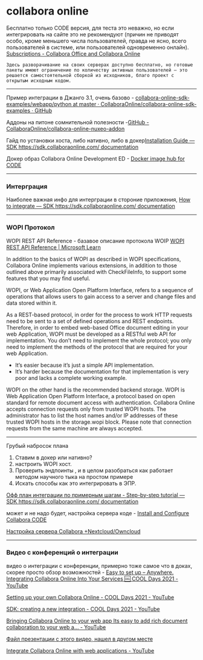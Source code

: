 collabora online
================
Бесплатно только CODE версия, для теста это неважно, но если интегрировать на сайте это не рекомендуют (причин не приводят особо, кроме меньшего числа пользователей, правда не ясно, всего пользователей в системе, или пользователей одновременно онлайн).
[Subscriptions - Collabora Office and Collabora Online](https://www.collaboraoffice.com/subscriptions/)

``Здесь разворачивание на своих серверах доступно бесплатно, но готовые пакеты имеют ограничение по количеству активных пользователей — это решается самостоятельной сборкой из исходников, благо проект с открытым исходным кодом. ``

---
Пример интеграции в Джанго 3.1, очень базово -  [collabora-online-sdk-examples/webapp/python at master · CollaboraOnline/collabora-online-sdk-examples · GitHub](https://github.com/CollaboraOnline/collabora-online-sdk-examples/tree/master/webapp/python)

Аддоны на питоне сомнительной полезности -[GitHub - CollaboraOnline/collabora-online-nuxeo-addon](https://github.com/CollaboraOnline/collabora-online-nuxeo-addon)


Гайд по установки хоста, либо нативно, либо в докер[Installation Guide — SDK https://sdk.collaboraonline.com/ documentation](https://sdk.collaboraonline.com/docs/installation/index.html)

Докер образ Collabora Online Development ED - [Docker image hub for CODE](https://hub.docker.com/r/collabora/code/)

---

### Интерграция

Наиболее важная инфо для интерграции в стороние приложения, [How to integrate — SDK https://sdk.collaboraonline.com/ documentation](https://sdk.collaboraonline.com/docs/How_to_integrate.html)

---
### WOPI Протокол

WOPI REST API Reference - базавое описание протокола WOIP
 [WOPI REST API Reference | Microsoft Learn](https://learn.microsoft.com/en-us/microsoft-365/cloud-storage-partner-program/rest/)

In addition to the basics of WOPI as described in WOPI specifications, Collabora Online implements various extensions, in addition to those outlined above primarily associated with CheckFileInfo, to support some features that you may find useful.


  WOPI, or Web Application Open Platform Interface, refers to a sequence of operations that allows users to gain access to a server and change files and data stored within it.

As a REST-based protocol, in order for the process to work HTTP requests need to be sent to a set of defined operations and REST endpoints. Therefore, in order to embed web-based Office document editing in your web Application, WOPI must be developed as a RESTful web API for implementation. You don’t need to implement the whole protocol; you only need to implement the methods of the protocol that are required for your web Application.

- It’s easier because it’s just a simple API implementation.
- It’s harder because the documentation for that implementation is very poor and lacks a complete working example.


WOPI on the other hand is the recommended backend storage. WOPI is Web Application Open Platform Interface, a protocol based on open standard for remote document access with authentication. Collabora Online accepts connection requests only from trusted WOPI hosts. The administrator has to list the host names and/or IP addresses of these trusted WOPI hosts in the storage.wopi block. Please note that connection requests from the same machine are always accepted.

---
Грубый набросок плана

1) Ставим в докер или нативно?
2) настроить WOPI хост.
3) Проверить эндпоинты , и в целом разобраться как работает методом научного тыка на простом примере
4) Искать способы как это интегрировать в ЭПР.

[Офф план интеграции по примерным шагам - Step-by-step tutorial — SDK https://sdk.collaboraonline.com/ documentation](https://sdk.collaboraonline.com/docs/Step_by_step_tutorial.html)

может и не надо будет, настройка сервера коде - [Install and Configure Collabora CODE](https://www.linode.com/docs/guides/how-to-install-collabora-code/)

[Настройка сервера Collabora +Nextcloud/Owncloud](https://www.dmosk.ru/miniinstruktions.php?mini=collabora-nextcloud&ysclid=lur06lwih558323992)


---
### Видео с конференций о интеграции

видео о интеграции с конференции, примерно тоже самое что в доках, скорее просто обзор возможностей -  [Easy to set up – Anywhere. Integrating Collabora Online Into Your Services 🆒 COOL Days 2021 - YouTube](https://www.youtube.com/watch?v=K8Dw7CWZkVc)

[Setting up your own Collabora Online - COOL Days 2021 - YouTube](https://www.youtube.com/watch?v=m-N_wnV-eJw)

[SDK: creating a new integration - COOL Days 2021 - YouTube](https://www.youtube.com/watch?v=Gy6MFHYugN4&list=PLeh8MeOzF8jals5oAfZlYmksVaLfY6Wxv&index=3)

[Bringing Collabora Online to your web app Its easy to add rich document collaboration to your web a… - YouTube](https://www.youtube.com/watch?v=H7HfbZBycRU)

[Файл презентации с этого видео, нашел в другом месте](https://archive.fosdem.org/2020/schedule/event/bringing_collabora_online_webapp/attachments/slides/4143/export/events/attachments/bringing_collabora_online_webapp/slides/4143/collaborative.pdf)

[Integrate Collabora Online with web applications - YouTube](https://www.youtube.com/watch?v=xaN10p5inx8)


